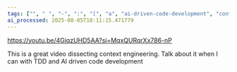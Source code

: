 ```yaml
---
tags: ["", " ", "-", ":", "[", "a", "ai-driven-code-development", "context-engineering"]
ai_processed: 2025-08-05T18:11:15.471779
---
```

https://youtu.be/4GiqzUHD5AA?si=MqxQURqrXx786-nP

This is a great video dissecting context engineering. Talk about it when I can with TDD and AI driven code development 